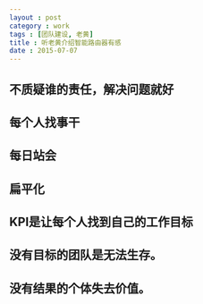 ```yaml
---
layout : post
category : work
tags : [团队建设, 老黄]
title : 听老黄介绍智能路由器有感
date : 2015-07-07
---
```


## 不质疑谁的责任，解决问题就好


## 每个人找事干


## 每日站会


## 扁平化


## KPI是让每个人找到自己的工作目标


## 没有目标的团队是无法生存。


## 没有结果的个体失去价值。
